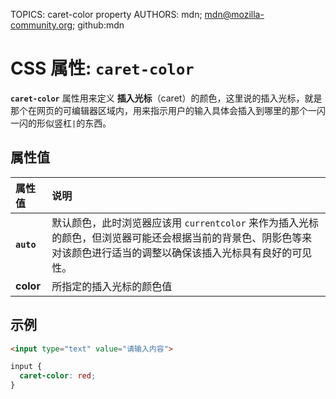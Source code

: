 TOPICS: caret-color property
AUTHORS: mdn; mdn@mozilla-community.org; github:mdn

# CSS 属性: `caret-color`

**`caret-color`** 属性用来定义 **插入光标**（caret）的颜色，这里说的插入光标，就是那个在网页的可编辑器区域内，用来指示用户的输入具体会插入到哪里的那个一闪一闪的形似竖杠`|`的东西。

## 属性值

| 属性值 | 说明 |
| :--- | :--- |
| **`auto`** | 默认颜色，此时浏览器应该用 `currentcolor` 来作为插入光标的颜色，但浏览器可能还会根据当前的背景色、阴影色等来对该颜色进行适当的调整以确保该插入光标具有良好的可见性。|
| **color** | 所指定的插入光标的颜色值 |

## 示例

```html
<input type="text" value="请输入内容">
```

```css
input {
  caret-color: red;
}
```
